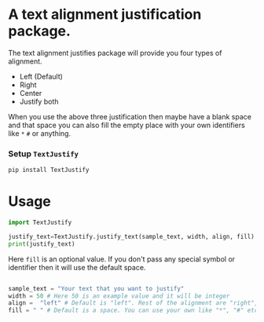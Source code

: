 # A text alignment justification package.


The text alignment justifies package will provide you four types of alignment.

- Left (Default)
- Right
- Center
- Justify both

When you use the above three justification then maybe have a blank space and that space you can also fill the empty place with your own identifiers like `*` `#` or anything.

### Setup `TextJustify`


```bash
pip install TextJustify
```

# Usage


```python
import TextJustify

justify_text=TextJustify.justify_text(sample_text, width, align, fill)
print(justify_text)
```

Here `fill` is an optional value. If you don't pass any special symbol or identifier then it will use the default space.

```python

sample_text = "Your text that you want to justify"
width = 50 # Here 50 is an example value and it will be integer
align =  "left" # Default is "left". Rest of the alignment are "right", "center", "justify"
fill = " " # Default is a space. You can use your own like "*", "#" etc.

```
